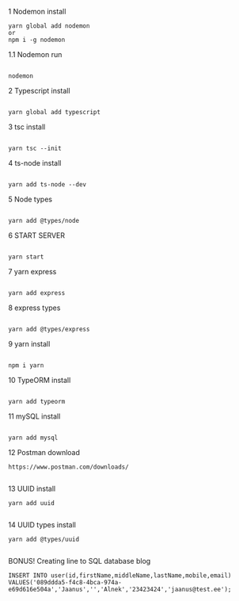 1 Nodemon install

```
yarn global add nodemon
or
npm i -g nodemon
```

1.1 Nodemon run

```

nodemon

```

2 Typescript install

```

yarn global add typescript

```

3 tsc install

```

yarn tsc --init

```

4 ts-node install

```

yarn add ts-node --dev

```

5 Node types

```

yarn add @types/node

```

6 START SERVER

```

yarn start

```

7 yarn express

```

yarn add express

```

8 express types

```

yarn add @types/express

```

9 yarn install

```

npm i yarn

```

10 TypeORM install

```

yarn add typeorm

```

11 mySQL install

```

yarn add mysql

```

12 Postman download

```
https://www.postman.com/downloads/


```

13 UUID install

```
yarn add uuid


```

14 UUID types install

```
yarn add @types/uuid


```

BONUS! Creating line to SQL database blog

```
INSERT INTO user(id,firstName,middleName,lastName,mobile,email)
VALUES('089ddda5-f4c8-4bca-974a-e69d616e504a','Jaanus','','Alnek','23423424','jaanus@test.ee');


```
